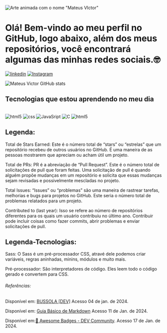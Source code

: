 
![Arte animada com o nome "Mateus VIctor"](https://github.com/Mateusvct1/Mateusvct1/blob/main/arte%20animada.gif)

# **Olá! Bem-vindo ao meu perfil no GitHub, logo abaixo, além dos meus repositórios, você encontrará algumas das minhas redes sociais.🤓**

[![linkedin](https://img.shields.io/badge/LinkedIn-0077B5?style=for-the-badge&logo=linkedin&logoColor=white)](https://www.linkedin.com/in/mateusvct1/)
[![Instagram](https://img.shields.io/badge/Instagram-E4405F?style=for-the-badge&logo=instagram&logoColor=white)](https://www.instagram.com/mateusvct1//)

![Mateus Victor GitHub stats](https://github-readme-stats.vercel.app/api?username=Mateusvct1&show_icons=true&theme=dark)

## Tecnologias que estou aprendendo no meu dia

<div style="display: inline-block"><br/>
<img style= "align: center" alt="html5" src="https://img.shields.io/badge/HTML5-E34F26?style=for-the-badge&logo=html5&logoColor=white">
<img style= "align: center" alt="css" src="https://img.shields.io/badge/CSS3-1572B6?style=for-the-badge&logo=css3&logoColor=white" >
<img style= "align: center" alt="JavaSript" src="https://img.shields.io/badge/JavaScript-323330?style=for-the-badge&logo=javascript&logoColor=F7DF1E" >
<img style= "align: center" alt="C" src="https://img.shields.io/badge/C-00599C?style=for-the-badge&logo=c&logoColor=white" >
<img style= "align: center" alt="html5" src="https://img.shields.io/badge/Sass-CC6699?style=for-the-badge&logo=sass&logoColor=white">
 
## Legenda:
<p>
  Total de Stars Earned: Este é o número total de “stars” ou “estrelas” que um repositório recebeu de outros usuários no GitHub. É uma maneira de as pessoas mostrarem que apreciam ou acham útil um projeto.
</p>
<p>
Total de PRs: PR é a abreviação de “Pull Request”. Este é o número total de solicitações de pull que foram feitas. Uma solicitação de pull é quando alguém propõe mudanças em um repositório e solicita que essas mudanças sejam revisadas e possivelmente mescladas no projeto.
</p>
<p>
Total Issues: “Issues” ou “problemas” são uma maneira de rastrear tarefas, melhorias e bugs para projetos no GitHub. Este seria o número total de problemas relatados para um projeto.
</p>
<p>
Contributed to (last year): Isso se refere ao número de repositórios diferentes para os quais um usuário contribuiu no último ano. Contribuir pode incluir coisas como fazer commits, abrir problemas e enviar solicitações de pull.
</p>

## Legenda-Tecnologias:
<p>
Sass:
O Sass é um pré-processador CSS, atravé dele podemos criar variáveis, regras aninhadas, minins, módulos e muito mais.
</p>
<p>
Pré-processador:
São interpretadores de código. Eles leem todo o código gerado e convertem para CSS.
</p>

###### Referências:

Disponível em: [BUSSOLA  [DEV]](https://www.youtube.com/watch?v=AVaj5tZ-SEo&list=PLEBYKM1xzmIPGBtBRU7aTqMZFbj2H3xqo&index=1&ab_channel=BUSSOLA%5BDEV%5D) Acesso 04 de jan. de 2024.

Disponível em: [Guia Básico de Markdown](https://docs.pipz.com/central-de-ajuda/learning-center/guia-basico-de-markdown#open) Acesso 11 de Jan. de 2024.

Disponível em:[📛 Awesome Badges - DEV Community](https://dev.to/envoy_/150-badges-for-github-pnk). Acesso 17 de Jan. de 2024.








